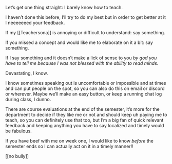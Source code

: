 Let’s get one thing straight: I barely know how to teach.

I haven’t done this before, I’ll try to do my best but in order to get better at it I neeeeeeed your feedback. 

If my [[Teachersona]] is annoying or difficult to understand: say something.

If you missed a concept and would like me to elaborate on it a bit: say something.

If I say something and it doesn’t make a lick of sense to you _by god you have to tell me because I was not blessed with the ability to read minds_.

Devastating, I know.

I know sometimes speaking out is uncomfortable or impossible and at times and can put people on the spot, so you can also do this on email or discord or wherever. Maybe we’ll make an easy button, or keep a running chat log during class, I dunno.

There are course evaluations at the end of the semester, it’s more for the department to decide if they like me or not and should keep uh paying me to teach, so you can definitely use that too, but I’m a big fan of quick relevant feedback and keeping anything you have to say localized and timely would be fabulous. 

If you have beef with me on week one, I would like to know *before* the semester ends so I can actually act on it in a timely manner!!

[[no bully]]